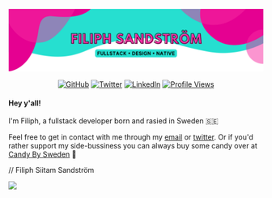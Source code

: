 ![Filiph Sandström Banner](header.svg)

<div align="center">

[![GitHub](https://img.shields.io/badge/GitHub-%40filiphsps-239a3b.svg?style=for-the-badge)](https://github.com/filiphsps)
[![Twitter](https://img.shields.io/badge/Twitter-%40filiphsandstrom-58a1f2.svg?style=for-the-badge)](https://twitter.com/filiphsandstrom)
[![LinkedIn](https://img.shields.io/badge/Linked-in-0c66c3.svg?style=for-the-badge)](https://www.linkedin.com/in/filiphsandstrom/)
[![Profile Views](https://komarev.com/ghpvc/?username=filiphsps&color=yellow&style=for-the-badge)](https://github.com/filiphsps)

</div>

#### Hey y'all!
I'm Filiph, a fullstack developer born and rasied in Sweden 🇸🇪

Feel free to get in contact with me through my [email](mailto:filiph.sandstrom@filfatstudios.com) or [twitter](https://twitter.com/filiphsandstrom).
Or if you'd rather support my side-bussiness you can always buy some candy over at [Candy By Sweden](https://candybysweden.com) 🚀

// Filiph Siitam Sandström

![](https://hit.yhype.me/github/profile?user_id=108444335)
